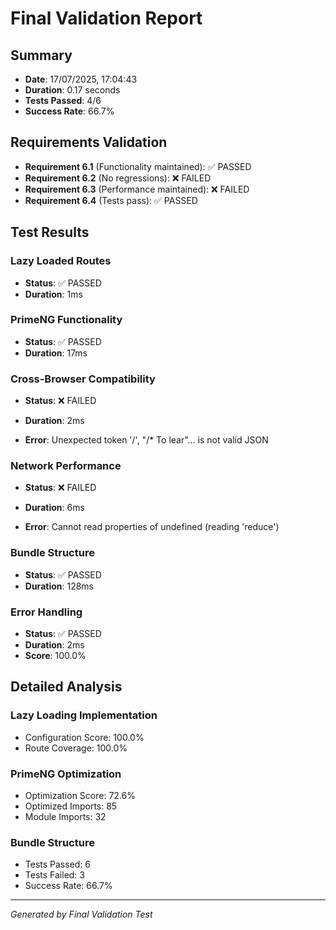 # Final Validation Report

## Summary
- **Date**: 17/07/2025, 17:04:43
- **Duration**: 0.17 seconds
- **Tests Passed**: 4/6
- **Success Rate**: 66.7%

## Requirements Validation
- **Requirement 6.1** (Functionality maintained): ✅ PASSED
- **Requirement 6.2** (No regressions): ❌ FAILED
- **Requirement 6.3** (Performance maintained): ❌ FAILED
- **Requirement 6.4** (Tests pass): ✅ PASSED

## Test Results


### Lazy Loaded Routes
- **Status**: ✅ PASSED
- **Duration**: 1ms




### PrimeNG Functionality
- **Status**: ✅ PASSED
- **Duration**: 17ms




### Cross-Browser Compatibility
- **Status**: ❌ FAILED
- **Duration**: 2ms

- **Error**: Unexpected token '/', "/* To lear"... is not valid JSON


### Network Performance
- **Status**: ❌ FAILED
- **Duration**: 6ms

- **Error**: Cannot read properties of undefined (reading 'reduce')


### Bundle Structure
- **Status**: ✅ PASSED
- **Duration**: 128ms




### Error Handling
- **Status**: ✅ PASSED
- **Duration**: 2ms
- **Score**: 100.0%



## Detailed Analysis

### Lazy Loading Implementation

- Configuration Score: 100.0%
- Route Coverage: 100.0%


### PrimeNG Optimization

- Optimization Score: 72.6%
- Optimized Imports: 85
- Module Imports: 32


### Bundle Structure

- Tests Passed: 6
- Tests Failed: 3
- Success Rate: 66.7%


---
*Generated by Final Validation Test*
